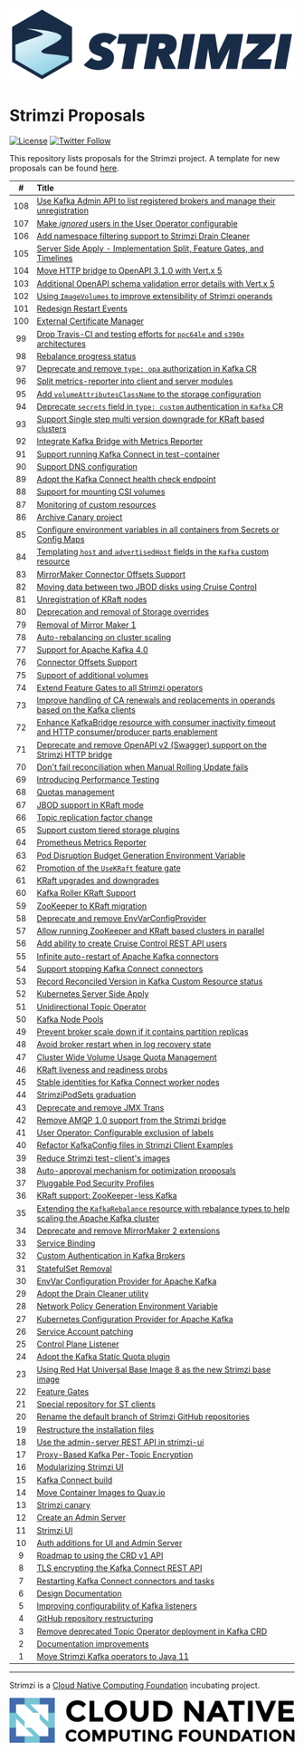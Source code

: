 [![Strimzi](./logo/strimzi.png)](https://strimzi.io/)

# Strimzi Proposals

[![License](https://img.shields.io/badge/license-Apache--2.0-blue.svg)](http://www.apache.org/licenses/LICENSE-2.0)
[![Twitter Follow](https://img.shields.io/twitter/follow/strimziio?style=social)](https://twitter.com/strimziio)

This repository lists proposals for the Strimzi project. A template for new proposals can be found [here](./000-template.md).

| #  | Title                                                                 |
|:--:|:----------------------------------------------------------------------|
| 108 | [Use Kafka Admin API to list registered brokers and manage their unregistration](./108-list-unregister-nodes-admin-api.md) |
| 107 | [Make _ignored_ users in the User Operator configurable](./107-make-ignored-users-in-UO-configurable.md) |
| 106 | [Add namespace filtering support to Strimzi Drain Cleaner](./106-strimzi-drain-cleaner-namespace-filtering-proposal.md) |
| 105 | [Server Side Apply - Implementation Split, Feature Gates, and Timelines](./105-server-side-apply-implementation-fg-timelines.md) |
| 104 | [Move HTTP bridge to OpenAPI 3.1.0 with Vert.x 5](./104-bridge-vertx5-openapi-3.1.0.md) |
| 103 | [Additional OpenAPI schema validation error details with Vert.x 5](./103-bridge-vertx5-errors.md) |
| 102 | [Using `ImageVolumes` to improve extensibility of Strimzi operands](./102-using-image-volumes-to-improve-extensibility-of-Strimzi-operands.md) |
| 101 | [Redesign Restart Events](./101-redesign-restart-events.md) |
| 100 | [External Certificate Manager](./100-external-certificate-manager.md) |
| 99 | [Drop Travis-CI and testing efforts for `ppc64le` and `s390x` architectures](./099-drop-travis-ci-and-testing-for-ppc-and-s390x.md) |
| 98 | [Rebalance progress status](./098-rebalance-progress-status.md) |
| 97 | [Deprecate and remove `type: opa` authorization in Kafka CR](./097-deprecate-OPA-authorization.md) |
| 96 | [Split metrics-reporter into client and server modules](./096-split-metrics-reporter-into-modules.md) |
| 95 | [Add `volumeAttributesClassName` to the storage configuration](./095-add-support-volumeattributesclassname.md) |
| 94 | [Deprecate `secrets` field in `type: custom` authentication in `Kafka` CR](./094-deprecate-secrets-field-in-custom-server-authentication.md) |
| 93 | [Support Single step multi version downgrade for KRaft based clusters](./093-single-step-multi-version-downgrade.md) |
| 92 | [Integrate Kafka Bridge with Metrics Reporter](./092-integrate-bridge-with-metrics-reporter.md) |
| 91 | [Support running Kafka Connect in test-container](./091-add-connect-to-test-container.md) |
| 90 | [Support DNS configuration](./090-support-dns-config.md) |
| 89 | [Adopt the Kafka Connect health check endpoint](./089-adopt-connect-health-endpoint.md) |
| 88 | [Support for mounting CSI volumes](./088-support-mounting-of-CSI-volumes.md) |
| 87 | [Monitoring of custom resources](./087-monitoring-of-custom-resources.md) |
| 86 | [Archive Canary project](./086-archive-canary.md) |
| 85 | [Configure environment variables in all containers from Secrets or Config Maps](./085-configure-env-vars-based-on-secrets-or-configmaps.md) |
| 84 | [Templating `host` and `advertisedHost` fields in the `Kafka` custom resource](./084-templating-host-and-advertisedHost-fields.md) |
| 83 | [MirrorMaker Connector Offsets Support](./083-mm2-connector-offsets-support.md) |
| 82 | [Moving data between two JBOD disks using Cruise Control](./082-moving-data-between-two-jbod-disks-using-cruise-control.md) |
| 81 | [Unregistration of KRaft nodes](./081-unregistration-of-KRaft-nodes.md) |
| 80 | [Deprecation and removal of Storage overrides](./080-deprecation-and-removal-of-storage-overrides.md) |
| 79 | [Removal of Mirror Maker 1](./079-removal-of-mirror-maker-1.md) |
| 78 | [Auto-rebalancing on cluster scaling](./078-auto-rebalancing-cluster-scaling.md) |
| 77 | [Support for Apache Kafka 4.0](./077-support-for-kafka-4.0.md) |
| 76 | [Connector Offsets Support](./076-connector-offsets-support.md) |
| 75 | [Support of additional volumes](./075-additional-volumes-support.md) |
| 74 | [Extend Feature Gates to all Strimzi operators](./074-extend-feature-gates-to-all-operators.md) |
| 73 | [Improve handling of CA renewals and replacements in operands based on the Kafka clients](./073-improve-handling-of-CA-renewals-and-replacements-in-client-based-operands.md) |
| 72 | [Enhance KafkaBridge resource with consumer inactivity timeout and HTTP consumer/producer parts enablement](./072-kafkabrige-consumer-producer.md) |
| 71 | [Deprecate and remove OpenAPI v2 (Swagger) support on the Strimzi HTTP bridge](./071-deprecate-bridge-openapi-2.md) |
| 70 | [Don't fail reconciliation when Manual Rolling Update fails](./070-dont-fail-reconciliation-in-manual-rolling-update.md) |
| 69 | [Introducing Performance Testing](./069-performance-testing.md) |
| 68 | [Quotas management](./068-quotas-management.md) |
| 67 | [JBOD support in KRaft mode](./067-kraft-jbod-support.md) |
| 66 | [Topic replication factor change](./066-topic-replication-factor-change.md) |
| 65 | [Support custom tiered storage plugins](./065-support-tiered-storage.md) |
| 64 | [Prometheus Metrics Reporter](./064-prometheus-metrics-reporter.md) |
| 63 | [Pod Disruption Budget Generation Environment Variable](./063-pdb-generation-environment-variable.md) |
| 62 | [Promotion of the `UseKRaft` feature gate](./062-UseKRaft-feature-gate-promotion.md) |
| 61 | [KRaft upgrades and downgrades](./061-kraft-upgrades-and-downgrades.md) |
| 60 | [Kafka Roller KRaft Support](./060-kafka-roller-kraft.md) |
| 59 | [ZooKeeper to KRaft migration](./059-zk-kraft-migration.md) |
| 58 | [Deprecate and remove EnvVarConfigProvider](./058-deprecate-and-remove-envvar-config-provider.md) |
| 57 | [Allow running ZooKeeper and KRaft based clusters in parallel](./057-run-zk-kraft-clusters-parallel.md) |
| 56 | [Add ability to create Cruise Control REST API users](./056-cruise-control-api-users.md) |
| 55 | [Infinite auto-restart of Apache Kafka connectors](./055-infinite-auto-restart-of-Kafka-connectors.md) |
| 54 | [Support stopping Kafka Connect connectors](./054-stopping-kafka-connect-connectors.md) |
| 53 | [Record Reconciled Version in Kafka Custom Resource status](./053-record-reconciled-versions.md) |
| 52 | [Kubernetes Server Side Apply](./052-k8s-server-side-apply.md) |
| 51 | [Unidirectional Topic Operator](./051-unidirectional-topic-operator.md) |
| 50 | [Kafka Node Pools](./050-Kafka-Node-Pools.md) |
| 49 | [Prevent broker scale down if it contains partition replicas](./049-prevent-broker-scale-down-if-it-contains-partition-replicas.md) |
| 48 | [Avoid broker restart when in log recovery state](./048-avoid-broker-restarts-when-in-recovery.md) |
| 47 | [Cluster Wide Volume Usage Quota Management](./047-cluster-wide-volume-usage-quota-management.md) |
| 46 | [KRaft liveness and readiness probs](./046-kraft-liveness-readiness.md) |
| 45 | [Stable identities for Kafka Connect worker nodes](./045-Stable-identities-for-Kafka-Connect-worker-nodes.md) |
| 44 | [StrimziPodSets graduation](./044-StrimziPodSets-graduation.md) |
| 43 | [Deprecate and remove JMX Trans](./043-deprecate-and-remove-jmxtrans.md) |
| 42 | [Remove AMQP 1.0 support from the Strimzi bridge](./042-remove-bridge-amqp-support.md) |
| 41 | [User Operator: Configurable exclusion of labels](./041-user-operator-configurable-exclusion-of-labels.md) |
| 40 | [Refactor KafkaConfig files in Strimzi Client Examples](./040-refactor-client-examples.md) |
| 39 | [Reduce Strimzi test-client's images](./039-reduce-test-clients-images.md) |
| 38 | [Auto-approval mechanism for optimization proposals](./038-optimization-proposal-autoapproval.md) |
| 37 | [Pluggable Pod Security Profiles](./037-pluggable-pod-security-profiles.md) |
| 36 | [KRaft support: ZooKeeper-less Kafka](./036-kraft-mode.md) |
| 35 | [Extending the `KafkaRebalance` resource with rebalance types to help scaling the Apache Kafka cluster](./035-rebalance-types-scaling-brokers.md) |
| 34 | [Deprecate and remove MirrorMaker 2 extensions](./034-deprecate-and-remove-mirror-maker-2-extensions.md) |
| 33 | [Service Binding](./033-service-binding.md) |
| 32 | [Custom Authentication in Kafka Brokers ](./032-custom_authentication_in_kafka_brokers.md) |
| 31 | [StatefulSet Removal](./031-statefulset-removal.md) |
| 30 | [EnvVar Configuration Provider for Apache Kafka](./030-env-var-config-provider.md) |
| 29 | [Adopt the Drain Cleaner utility](./029-adopt-the-drain-cleaner-utility.md) |
| 28 | [Network Policy Generation Environment Variable](./028-network-policy-generation-environment-variable.md) |
| 27 | [Kubernetes Configuration Provider for Apache Kafka](./027-kubernetes-config-provider.md) |
| 26 | [Service Account patching](./026-service-account-patching.md) |
| 25 | [Control Plane Listener](./025-control-plain-listener.md) |
| 24 | [Adopt the Kafka Static Quota plugin](./024-adopt-the-kafka-static-quota-plugin.md) |
| 23 | [Using Red Hat Universal Base Image 8 as the new Strimzi base image](./023-using-ubi8-as-base-image.md) |
| 22 | [Feature Gates](./022-feature-gates.md) |
| 21 | [Special repository for ST clients](./021-special-repository-for-st-clients-based-on-example-clients.md) |
| 20 | [Rename the default branch of Strimzi GitHub repositories](./020-rename-default-branch-of-strimzi-github-repositories.md) |
| 19 | [Restructure the installation files](./019-restruture-the-installation-files.md) |
| 18 | [Use the admin-server REST API in strimzi-ui](./018-rest-admin-api.md) |
| 17 | [Proxy-Based Kafka Per-Topic Encryption](./017-kafka-topic-encryption.md) |
| 16 | [Modularizing Strimzi UI](./016-modularizing-strimzi-ui.md) |
| 15 | [Kafka Connect build](./015-kafka-connect-build.md) |
| 14 | [Move Container Images to Quay.io](./014-move-docker-images-to-quay.io.md) |
| 13 | [Strimzi canary](./013-kafka-canary.md) |
| 12 | [Create an Admin Server](./012-admin-server.md) |
| 11 | [Strimzi UI](./011-strimzi-ui.md) |
| 10 | [Auth additions for UI and Admin Server](./010-ui-and-admin-server-security.md)  |
| 9  | [Roadmap to using the CRD v1 API](./009-crd-v1-roadmap.md)  |
| 8  | [TLS encrypting the Kafka Connect REST API](./008-tls-encrypt-the-kafka-connect-rest-api.md)  |
| 7  | [Restarting Kafka Connect connectors and tasks](./007-restarting-kafka-connect-connectors-and-tasks.md) |
| 6  | [Design Documentation](./006-design-docs.md) |
| 5  | [Improving configurability of Kafka listeners](./005-improving-configurability-of-kafka-listeners.md) |
| 4  | [GitHub repository restructuring](./004-github-repository-restructuring.md) |
| 3  | [Remove deprecated Topic Operator deployment in Kafka CRD](./003-remove-deprecated-topic-operator-from-kafka-crd.md) |
| 2  | [Documentation improvements](./002-documentation-improvements.md) |
| 1  | [Move Strimzi Kafka operators to Java 11](./001-move-strimzi-kafka-operators-to-java-11.md) |

---

Strimzi is a <a href="http://cncf.io">Cloud Native Computing Foundation</a> incubating project.

![CNCF ><](./logo/cncf-color.png)
